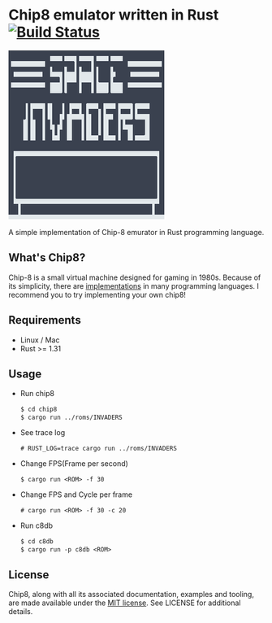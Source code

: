 Chip8 emulator written in Rust [![Build Status](https://travis-ci.com/yukinarit/chip8.svg?branch=master)](https://travis-ci.com/yukinarit/chip8)
==============================

![](demo.gif)


A simple implementation of Chip-8 emurator in Rust programming language.

What's Chip8?
-------------

Chip-8 is a small virtual machine designed for gaming in 1980s. Because of its simplicity, there are [implementations](https://github.com/topics/chip8) in many programming languages. I recommend you to try implementing your own chip8!

Requirements
------------

* Linux / Mac
* Rust >= 1.31

Usage
-----

* Run chip8
	```
	$ cd chip8
	$ cargo run ../roms/INVADERS
	```

* See trace log
	```
	# RUST_LOG=trace cargo run ../roms/INVADERS
	```

* Change FPS(Frame per second)
	```
	$ cargo run <ROM> -f 30
	```

* Change FPS and Cycle per frame
	```
	# cargo run <ROM> -f 30 -c 20
	```

* Run c8db
	```
	$ cd c8db
	$ cargo run -p c8db <ROM>
	```

License
-------

Chip8, along with all its associated documentation, examples and tooling, are made available under the [MIT license](https://opensource.org/licenses/MIT). See LICENSE for additional details.
